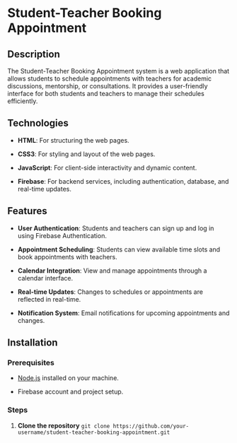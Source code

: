 # Student-Teacher Booking Appointment

## Description

The Student-Teacher Booking Appointment system is a web application that allows students to schedule appointments with teachers for academic discussions, mentorship, or consultations. It provides a user-friendly interface for both students and teachers to manage their schedules efficiently. 

## Technologies
- **HTML**: For structuring the web pages.
  
- **CSS3**: For styling and layout of the web pages.
  
- **JavaScript**: For client-side interactivity and dynamic content.
  
- **Firebase**: For backend services, including authentication, database, and real-time updates.

## Features
- **User Authentication**: Students and teachers can sign up and log in using Firebase Authentication.
  
- **Appointment Scheduling**: Students can view available time slots and book appointments with teachers.
  
- **Calendar Integration**: View and manage appointments through a calendar interface.
  
- **Real-time Updates**: Changes to schedules or appointments are reflected in real-time.
  
- **Notification System**: Email notifications for upcoming appointments and changes.

## Installation

### Prerequisites
- [Node.js](https://nodejs.org/) installed on your machine.
  
- Firebase account and project setup.

### Steps
1. **Clone the repository**
   ``
   git clone https://github.com/your-username/student-teacher-booking-appointment.git ``
